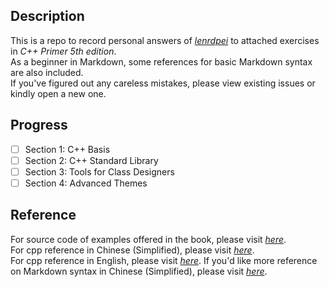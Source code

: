 ## **Description**
This is a repo to record personal answers of [*lenrdpei*](https://github.com/lenrdpei) to attached exercises in *C++ Primer 5th edition*.  
As a beginner in Markdown, some references for basic Markdown syntax are also included.  
If you've figured out any careless mistakes, please view existing issues or kindly open a new one.  
## **Progress**
- [ ] Section 1: C++ Basis
- [ ] Section 2: C++ Standard Library
- [ ] Section 3: Tools for Class Designers
- [ ] Section 4: Advanced Themes
## **Reference**
For source code of examples offered in the book, please visit [*here*](http://www.informit.com/title/0321714113).  
For cpp reference in Chinese (Simplified), please visit [*here*](https://zh.cppreference.com/w/%E9%A6%96%E9%A1%B5).  
For cpp reference in English, please visit [*here*](https://en.cppreference.com/w/).
If you'd like more reference on Markdown syntax in Chinese (Simplified), please visit [*here*](https://markdown.com.cn/).